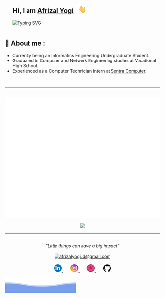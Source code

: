 <!-- Afrizal Yogi - README Profiles -->
<div>
	<h2>&nbsp &nbsp &nbspHi, I am <a href="https://afrizalyogi.github.io" target="_blank">Afrizal Yogi</a>
	&nbsp 
	<img src="https://github.com/afrizalyogi/cdn/blob/main/Assets/GIF/wavehand.gif" width="30px"/></h2>
</div>

<div>
	&nbsp &nbsp &nbsp
	<a href="https://git.io/typing-svg" target="_blank">
		<img src="https://readme-typing-svg.herokuapp.com?font=Helvetica&color=58A6FF&vCenter=true&lines=ꦲꦥ꦳ꦿꦶꦗ꦳ꦭ꧀ꦪꦺꦴꦒꦶꦥꦿꦠꦩ;Interested+to+learn+about+new+things;Hunger+for+knowledge+and+experience;I+Design,+Develop,+and+Always+Learn;" alt="Typing SVG"/>
	</a>
</div>

<br/>

## 📖 About me :
- Currently being an Informatics Engineering Undergraduate Student.
- Graduated in Computer and Network Engineering studies at Vocational High School.
- Experienced as a Computer Technician intern at <a href="https://www.sentracomputer.com" target="_blank">Sentra Computer</a>.

<br/>

---

<br/>

<div align="center">
  <img src="/github-metrics.svg" alt="Metrics">

  ![](https://github-readme-streak-stats.herokuapp.com/?user=afrizalyogi&theme=dark&hide_border=false)
</div>

---

<br/>

<div align="center">
  <i>"Little things can have a big impact"</i>
</div>

<br/>

<div align="center">
	<a href="mailto:afrizalyogi.id@gmail.com" target="_blank">
		<img src="https://img.shields.io/badge/afrizalyogi.id@gmail.com-0078D4?style=for-the-badge&logo=microsoft-outlook&logoColor=white" alt="afrizalyogi.id@gmail.com"/>
	</a>
</div>

<br/>

<div align="center">
	<a href="https://www.linkedin.com/in/afrizalyogi" target="_blank" style="margin: 0 auto"> 
		<img src="https://github.com/afrizalyogi/cdn/blob/main/Assets/Icons/LinkedIn.png" alt="LinkedIn"/>
	</a>
	&nbsp &nbsp &nbsp
	<a href="https://www.instagram.com/afrizalyogi.id/" target="_blank" style="margin: 0 auto">
		<img src="https://github.com/afrizalyogi/cdn/blob/main/Assets/Icons/Instagram.png" alt="Instagram"/>
	</a>
	&nbsp &nbsp &nbsp
	<a href="https://dribbble.com/afrizalyogi" target="_blank" style="margin: 0 auto"> 
		<img src="https://github.com/afrizalyogi/cdn/blob/main/Assets/Icons/Dribbble.png" alt="Dribbble"/>
	</a>
	&nbsp &nbsp &nbsp
	<a href="https://github.com/afrizalyogi" target="_blank" style="margin: 0 auto"> 
		<img src="https://github.com/afrizalyogi/cdn/blob/main/Assets/Icons/Github.png" alt="Github"/>
	</a>
</div>

![Bottom Animation](https://github.com/afrizalyogi/afrizalyogi/blob/main/assets/bottom_header.svg?raw=true)
